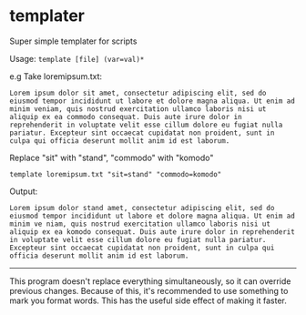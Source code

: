 # templater

Super simple templater for scripts

Usage: `template [file] (var=val)*`

e.g Take loremipsum.txt:
```
Lorem ipsum dolor sit amet, consectetur adipiscing elit, sed do eiusmod tempor incididunt ut labore et dolore magna aliqua. Ut enim ad minim veniam, quis nostrud exercitation ullamco laboris nisi ut aliquip ex ea commodo consequat. Duis aute irure dolor in reprehenderit in voluptate velit esse cillum dolore eu fugiat nulla pariatur. Excepteur sint occaecat cupidatat non proident, sunt in culpa qui officia deserunt mollit anim id est laborum.
```
Replace "sit" with "stand", "commodo" with "komodo"

```shell
template loremipsum.txt "sit=stand" "commodo=komodo"
```

Output:
```
Lorem ipsum dolor stand amet, consectetur adipiscing elit, sed do eiusmod tempor incididunt ut labore et dolore magna aliqua. Ut enim ad minim ve niam, quis nostrud exercitation ullamco laboris nisi ut aliquip ex ea komodo consequat. Duis aute irure dolor in reprehenderit in voluptate velit esse cillum dolore eu fugiat nulla pariatur. Excepteur sint occaecat cupidatat non proident, sunt in culpa qui officia deserunt mollit anim id est laborum.
```
___

This program doesn't replace everything simultaneously, so it can override previous changes. Because of this, it's recommended to use something to mark you format words. This has the useful side effect of making it faster.
